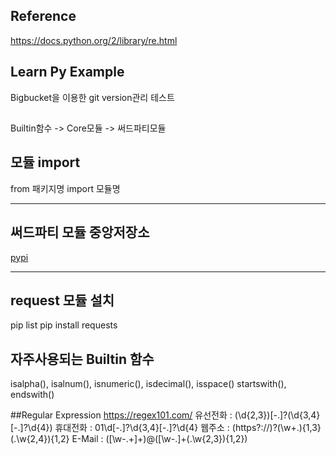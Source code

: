 ## Reference
https://docs.python.org/2/library/re.html

## Learn Py Example
Bigbucket을 이용한 git version관리 테스트

## 
Builtin함수 -> Core모듈 -> 써드파티모듈

## 모듈 import
from 패키지명 import 모듈명

---
## 써드파티 모듈 중앙저장소
[pypi](https://pypi.python.org/pypi)

---
## request 모듈 설치 
pip list
pip install requests

## 자주사용되는 Builtin 함수
isalpha(), isalnum(), isnumeric(), isdecimal(), isspace()
startswith(), endswith()

##Regular Expression
https://regex101.com/
유선전화 : (\d{2,3})[-.]?(\d{3,4}[-.]?\d{4})
휴대전화 : 01\d[-.]?\d{3,4}[-.]?\d{4}
웹주소 : (https?:\/\/)?(\w+.){1,3}(\.\w{2,4}){1,2}
E-Mail : ([\w\-.+]+)@([\w\-.]+(\.\w{2,3}){1,2})
